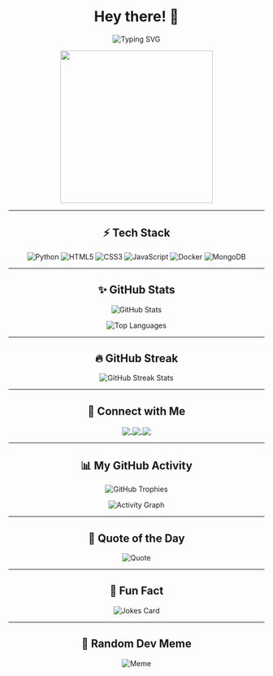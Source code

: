 

<h1 align="center">Hey there! 👋</h1>

<p align="center">
  <img src="https://readme-typing-svg.demolab.com?font=Fira+Code&size=24&pause=1000&color=F7A007&center=true&vCenter=true&width=435&lines=Full-Stack+Developer;Graphic+Designer;Python+Developer;Open+Source+Enthusiast" alt="Typing SVG">
</p>

<p align="center">
  <img src="https://media.giphy.com/media/qgQUggAC3Pfv687qPC/giphy.gif" width="300">
</p>

---

<h2 align="center">⚡ Tech Stack</h2>

<p align="center">
  <img src="https://img.shields.io/badge/Python-3776AB?style=for-the-badge&logo=python&logoColor=white" alt="Python">
  <img src="https://img.shields.io/badge/HTML5-E34F26?style=for-the-badge&logo=html5&logoColor=white" alt="HTML5">
  <img src="https://img.shields.io/badge/CSS3-1572B6?style=for-the-badge&logo=css3&logoColor=white" alt="CSS3">
  <img src="https://img.shields.io/badge/JavaScript-F7DF1E?style=for-the-badge&logo=javascript&logoColor=black" alt="JavaScript">
  <img src="https://img.shields.io/badge/Docker-2496ED?style=for-the-badge&logo=docker&logoColor=white" alt="Docker">
  <img src="https://img.shields.io/badge/MongoDB-4EA94B?style=for-the-badge&logo=mongodb&logoColor=white" alt="MongoDB">
</p>

---

<h2 align="center">✨ GitHub Stats</h2>

<p align="center">
  <img src="https://github-readme-stats.vercel.app/api?username=aswinxd&show_icons=true&theme=highcontrast" alt="GitHub Stats" />
</p>

<p align="center">
  <img src="https://github-readme-stats.vercel.app/api/top-langs/?username=aswinxd&layout=compact&theme=highcontrast" alt="Top Languages" />
</p>

---

<h2 align="center">🔥 GitHub Streak</h2>

<p align="center">
  <img src="https://github-readme-streak-stats.herokuapp.com/?user=aswinxd&theme=highcontrast" alt="GitHub Streak Stats">
</p>


---

<h2 align="center">🔗 Connect with Me</h2>

<p align="center">
  <a href="https://www.linkedin.com/in/aswinps/" target="blank">
    <img align="center" src="https://img.shields.io/badge/LinkedIn-blue?style=flat-square&logo=linkedin">
  </a>
  <a href="https://twitter.com/yourtwitter" target="blank">
    <img align="center" src="https://img.shields.io/badge/Twitter-1DA1F2?style=flat-square&logo=twitter&logoColor=white">
  </a>
  <a href="mailto:psaswin70@gmail.com">
    <img align="center" src="https://img.shields.io/badge/Email-D14836?style=flat-square&logo=gmail&logoColor=white">
  </a>
</p>

---

<h2 align="center">📊 My GitHub Activity</h2>

<p align="center">
  <img src="https://github-profile-trophy.vercel.app/?username=aswinxd&theme=matrix&margin-w=15&margin-h=15&no-bg=true" alt="GitHub Trophies">
</p>

<p align="center">
  <img src="https://github-readme-activity-graph.cyclic.app/graph?username=aswinxd&bg_color=000&color=00e676&line=00e676&point=ffffff&area=true" alt="Activity Graph" />
</p>

---

<h2 align="center">💬 Quote of the Day</h2>

<p align="center">
  <img src="https://quotes-github-readme.vercel.app/api?type=horizontal&theme=radical" alt="Quote">
</p>

---

<h2 align="center">🌟 Fun Fact</h2>

<p align="center">
  <img src="https://readme-jokes.vercel.app/api?theme=highcontrast" alt="Jokes Card">
</p>

---

<h2 align="center">🤖 Random Dev Meme</h2>

<p align="center">
  <img src="https://random-memer.herokuapp.com/" alt="Meme">
</p>
